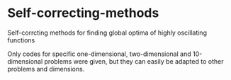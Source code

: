# Self-correcting-methods
Self-corrcting methods for finding global optima of highly oscillating functions

Only codes for specific one-dimensional, two-dimensional and 10-dimensional problems were given,
but they can easily be adapted to other problems and dimensions.
